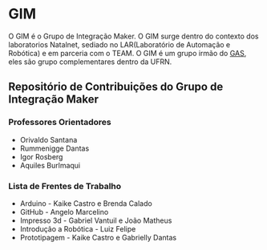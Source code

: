 # GIM
O GIM é o Grupo de Integração Maker.
O GIM surge dentro do contexto dos laboratorios Natalnet, sediado no LAR(Laboratório de Automação e Robótica) e em parceria com o TEAM. 
O GIM é um grupo irmão do [GAS](https://github.com/natalnet/GAS), eles são grupo complementares dentro da UFRN.

## Repositório de Contribuições do Grupo de Integração Maker 

### Professores Orientadores
* Orivaldo Santana
* Rummenigge Dantas
* Igor Rosberg
* Aquiles Burlmaqui

### Lista de Frentes de Trabalho

* Arduino - Kaike Castro e Brenda Calado
* GitHub - Angelo Marcelino
* Impresso 3d - Gabriel Vantuil e João Matheus
* Introdução a Robótica - Luiz Felipe
* Prototipagem - Kaike Castro e Gabrielly Dantas

